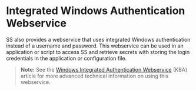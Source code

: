 [title]: # (Integrated Windows Authentication Webservice)
[tags]: # (Integrated Windows Authentication Webservice)
[priority]: # (30)

# Integrated Windows Authentication Webservice

SS also provides a webservice that uses integrated Windows authentication instead of a username and password. This webservice can be used in an application or script to access SS and retrieve secrets with storing the login credentials in the application or configuration file.

> **Note:** See the [Windows Integrated Authentication Webservice](https://updates.thycotic.net/links.ashx?SSUserGuide_WindowsIntegratedAuthenticationWebservice) (KBA) article for more advanced technical information on using this webservice.
